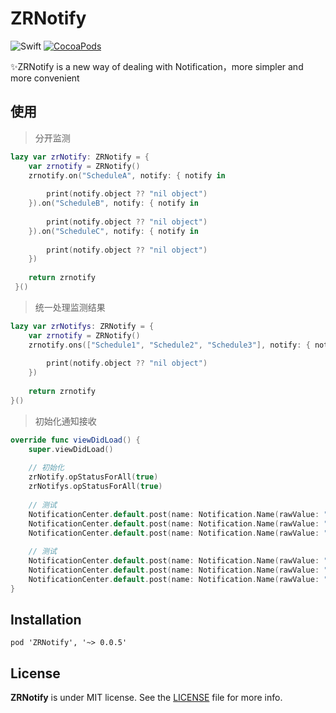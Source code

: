 # ZRNotify
![Swift](https://img.shields.io/badge/Swift-4.0-orange.svg)
[![CocoaPods](http://img.shields.io/cocoapods/v/Then.svg)](https://cocoapods.org/pods/ZRNotify)
	
✨ZRNotify is a new way of dealing with Notification，more simpler and more convenient

## 使用

> 分开监测

```swift
lazy var zrNotify: ZRNotify = {
    var zrnotify = ZRNotify()
    zrnotify.on("ScheduleA", notify: { notify in
        
        print(notify.object ?? "nil object")
    }).on("ScheduleB", notify: { notify in
        
        print(notify.object ?? "nil object")
    }).on("ScheduleC", notify: { notify in
        
        print(notify.object ?? "nil object")
    })
    
    return zrnotify
 }()
```

> 统一处理监测结果

```swift
lazy var zrNotifys: ZRNotify = {
    var zrnotify = ZRNotify()
    zrnotify.ons(["Schedule1", "Schedule2", "Schedule3"], notify: { notify in
        
        print(notify.object ?? "nil object")
    })
    
    return zrnotify
}()
```

> 初始化通知接收

```swift
override func viewDidLoad() {
    super.viewDidLoad()
    
    // 初始化
    zrNotify.opStatusForAll(true)
    zrNotifys.opStatusForAll(true)
    
    // 测试
    NotificationCenter.default.post(name: Notification.Name(rawValue: "ScheduleA"), object: "hello ScheduleA")
    NotificationCenter.default.post(name: Notification.Name(rawValue: "ScheduleB"), object: nil)
    NotificationCenter.default.post(name: Notification.Name(rawValue: "ScheduleC"), object: "hello ScheduleC")
    
    // 测试
    NotificationCenter.default.post(name: Notification.Name(rawValue: "Schedule1"), object: "hello Schedule1")
    NotificationCenter.default.post(name: Notification.Name(rawValue: "Schedule2"), object: nil)
    NotificationCenter.default.post(name: Notification.Name(rawValue: "Schedule3"), object: "hello Schedule3")
}
```

## Installation

`pod 'ZRNotify', '~> 0.0.5'`

## License

**ZRNotify** is under MIT license. See the [LICENSE](LICENSE) file for more info.
